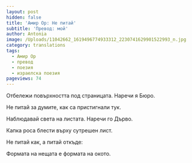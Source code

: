 ```yaml
---
layout: post
hidden: false
title: 'Амир Ор: Не питай'
subtitle: 'Превод: мой'
author: Antonia
image: /Uploads/11042662_1619496774933312_2230741629901522993_n.jpg
category: translations
tags:
  - Амир Ор
  - превод
  - поезия
  - израелска поезия
pageviews: 74
---
```

Отбележи повърхността под страницата. Наречи я Бюро.

Не питай за думите, как са пристигнали тук.

Наблюдавай света на листата. Наречи го Дърво.

Капка роса блести върху сутрешен лист.

Не питай как, а питай откъде:

Формата на нещата е формата на окото.
